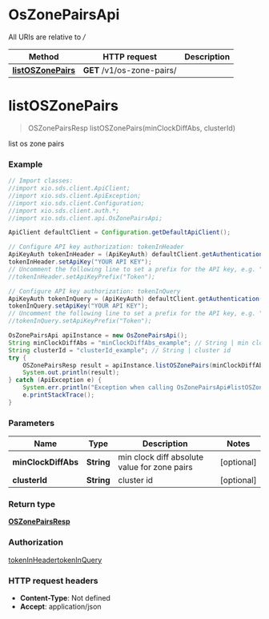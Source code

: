 # OsZonePairsApi

All URIs are relative to */*

Method | HTTP request | Description
------------- | ------------- | -------------
[**listOSZonePairs**](OsZonePairsApi.md#listOSZonePairs) | **GET** /v1/os-zone-pairs/ | 

<a name="listOSZonePairs"></a>
# **listOSZonePairs**
> OSZonePairsResp listOSZonePairs(minClockDiffAbs, clusterId)



list os zone pairs

### Example
```java
// Import classes:
//import xio.sds.client.ApiClient;
//import xio.sds.client.ApiException;
//import xio.sds.client.Configuration;
//import xio.sds.client.auth.*;
//import xio.sds.client.api.OsZonePairsApi;

ApiClient defaultClient = Configuration.getDefaultApiClient();

// Configure API key authorization: tokenInHeader
ApiKeyAuth tokenInHeader = (ApiKeyAuth) defaultClient.getAuthentication("tokenInHeader");
tokenInHeader.setApiKey("YOUR API KEY");
// Uncomment the following line to set a prefix for the API key, e.g. "Token" (defaults to null)
//tokenInHeader.setApiKeyPrefix("Token");

// Configure API key authorization: tokenInQuery
ApiKeyAuth tokenInQuery = (ApiKeyAuth) defaultClient.getAuthentication("tokenInQuery");
tokenInQuery.setApiKey("YOUR API KEY");
// Uncomment the following line to set a prefix for the API key, e.g. "Token" (defaults to null)
//tokenInQuery.setApiKeyPrefix("Token");

OsZonePairsApi apiInstance = new OsZonePairsApi();
String minClockDiffAbs = "minClockDiffAbs_example"; // String | min clock diff absolute value for zone pairs
String clusterId = "clusterId_example"; // String | cluster id
try {
    OSZonePairsResp result = apiInstance.listOSZonePairs(minClockDiffAbs, clusterId);
    System.out.println(result);
} catch (ApiException e) {
    System.err.println("Exception when calling OsZonePairsApi#listOSZonePairs");
    e.printStackTrace();
}
```

### Parameters

Name | Type | Description  | Notes
------------- | ------------- | ------------- | -------------
 **minClockDiffAbs** | **String**| min clock diff absolute value for zone pairs | [optional]
 **clusterId** | **String**| cluster id | [optional]

### Return type

[**OSZonePairsResp**](OSZonePairsResp.md)

### Authorization

[tokenInHeader](../README.md#tokenInHeader)[tokenInQuery](../README.md#tokenInQuery)

### HTTP request headers

 - **Content-Type**: Not defined
 - **Accept**: application/json

